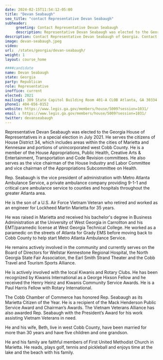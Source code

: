 ```yaml
---
date: 2024-02-15T11:54:12-05:00
title: "Devan Seabaugh"
seo_title: "contact Representative Devan Seabaugh"
subheader:
     greeting: Contact Representative Devan Seabaugh
     description: Representative Devan Seabaugh was elected to the Georgia House of Representatives in a special election in July 2021. He serves the citizens of House District 34, which includes areas within the cities of Marietta and Kennesaw and portions of unincorporated west Cobb County.
description: Contact Representative Devan Seabaugh of Georgia. Contact information for Devan Seabaugh includes email address, phone number, and mailing address.
image: devan-seabaugh.jpeg
video:
url:  /states/georgia/devan-seabaugh/
weight: 1
layout: course_home

####candidate
name: Devan Seabaugh
state: Georgia
party: Republican
role: Representative
inoffice: current
elected: 2021
mailing1: 309 State Capitol Building Room 401-A CLOB Atlanta, GA 30334
phone1: 404-656-0152
website: https://www.legis.ga.gov/members/house/5009?session=1031/
email : https://www.legis.ga.gov/members/house/5009?session=1031/
twitter: devanseabaugh
---
```


Representative Devan Seabaugh was elected to the Georgia House of Representatives in a special election in July 2021. He serves the citizens of House District 34, which includes areas within the cities of Marietta and Kennesaw and portions of unincorporated west Cobb County. He is a member of the House Appropriations, Public Health, Creative Arts & Entertainment, Transportation and Code Revision committees. He also serves as the vice chairman of the House Industry and Labor Committee and vice chairman of the Appropriations Subcommittee on Health.

Rep. Seabaugh is the vice president of administration with Metro Atlanta Ambulance Service, a private ambulance company providing 9-1-1 and critical care ambulance service to counties and hospitals throughout the greater Atlanta area.

He is the son of a U.S. Air Force Vietnam Veteran who retired and worked as an engineer for Lockheed Martin Marietta for 35 years.

He was raised in Marietta and received his bachelor's degree in Business Administration at the University of West Georgia in Carrollton and his EMT/paramedic license at West Georgia Technical College. He worked as a paramedic on the streets of Atlanta for Grady EMS before moving back to Cobb County to help start Metro Atlanta Ambulance Service.

He remains actively involved in the community and currently serves on the Board of Directors for Wellstar Kennestone Regional Hospital, the North Georgia State Fair Association, the Earl Smith Strand Theater and the Cobb Travel and Tourism Sports Alliance.

He is actively involved with the local Kiwanis and Rotary Clubs. He has been recognized by Kiwanis International as a George Hixson Fellow and he received the Henry Heinz and Kiwanis Community Service Awards. He is a Paul Harris Fellow with Rotary International.

The Cobb Chamber of Commerce has honored Rep. Seabaugh as its Marietta Citizen of the Year. He is a recipient of the Mack Henderson Public Service Award and Chairman’s Awards. The Vietnam Veterans Alliance has also awarded Rep. Seabaugh with the President’s Award for his work assisting Vietnam Veterans in need.

He and his wife, Beth, live in west Cobb County, have been married for more than 30 years and have five children and one grandson.

He and his family are faithful members of First United Methodist Church in Marietta. He reads, plays golf, tennis and pickleball and enjoys time at the lake and the beach with his family.

